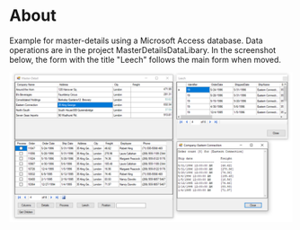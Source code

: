 ﻿# About

Example for master-details using a Microsoft Access database. Data operations are in the project MasterDetailsDataLibary. In the screenshot below, the form with the title "Leech" follows the main form when moved.

![screen](../assets/accessMaster.png)